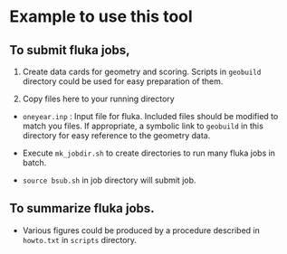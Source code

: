 # Example to use this tool

## To submit fluka jobs,

1. Create data cards for geometry and scoring.
Scripts in `geobuild` directory could be used  for easy preparation of them.

2. Copy files here to your running directory

- `oneyear.inp` : Input file for fluka. Included files should be modified to match you files.
  If appropriate, a symbolic link to `geobuild` in this directory for easy reference to 
  the geometry data.

- Execute `mk_jobdir.sh` to create directories to run many fluka jobs in batch. 

- `source bsub.sh` in job directory will submit job.  

## To summarize fluka jobs.

- Various figures could be produced by a procedure described in `howto.txt` in `scripts` directory.

   
